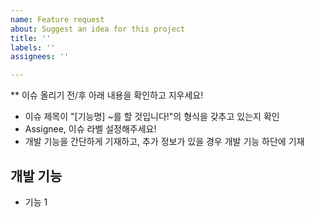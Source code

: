 ```yaml
---
name: Feature request
about: Suggest an idea for this project
title: ''
labels: ''
assignees: ''

---
```


** 이슈 올리기 전/후 아래 내용을 확인하고 지우세요!

- 이슈 제목이 "[기능명] ~를 할 것입니다!"의 형식을 갖추고 있는지 확인
- Assignee, 이슈 라벨 설정해주세요!
- 개발 기능을 간단하게 기재하고, 추가 정보가 있을 경우 개발 기능 하단에 기재

## 개발 기능

- 기능 1
